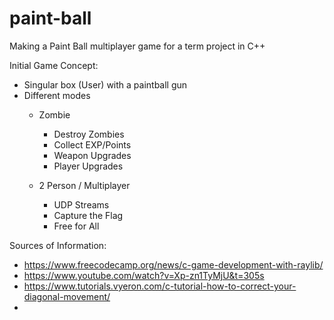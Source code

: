 # paint-ball
Making a Paint Ball multiplayer game for a term project in C++

Initial Game Concept:
- Singular box (User) with a paintball gun
- Different modes
    - Zombie
        - Destroy Zombies
        - Collect EXP/Points
        - Weapon Upgrades
        - Player Upgrades

    - 2 Person / Multiplayer
        - UDP Streams
        - Capture the Flag
        - Free for All


Sources of Information:
- https://www.freecodecamp.org/news/c-game-development-with-raylib/
- https://www.youtube.com/watch?v=Xp-zn1TyMjU&t=305s
- https://www.tutorials.vyeron.com/c-tutorial-how-to-correct-your-diagonal-movement/
- 
